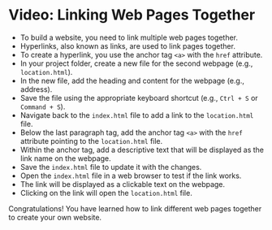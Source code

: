 # Video: Linking Web Pages Together

- To build a website, you need to link multiple web pages together.
- Hyperlinks, also known as links, are used to link pages together.
- To create a hyperlink, you use the anchor tag `<a>` with the `href` attribute.
- In your project folder, create a new file for the second webpage (e.g., `location.html`).
- In the new file, add the heading and content for the webpage (e.g., address).
- Save the file using the appropriate keyboard shortcut (e.g., `Ctrl + S` or `Command + S`).
- Navigate back to the `index.html` file to add a link to the `location.html` file.
- Below the last paragraph tag, add the anchor tag `<a>` with the `href` attribute pointing to the `location.html` file.
- Within the anchor tag, add a descriptive text that will be displayed as the link name on the webpage.
- Save the `index.html` file to update it with the changes.
- Open the `index.html` file in a web browser to test if the link works.
- The link will be displayed as a clickable text on the webpage.
- Clicking on the link will open the `location.html` file.

Congratulations! You have learned how to link different web pages together to create your own website.
